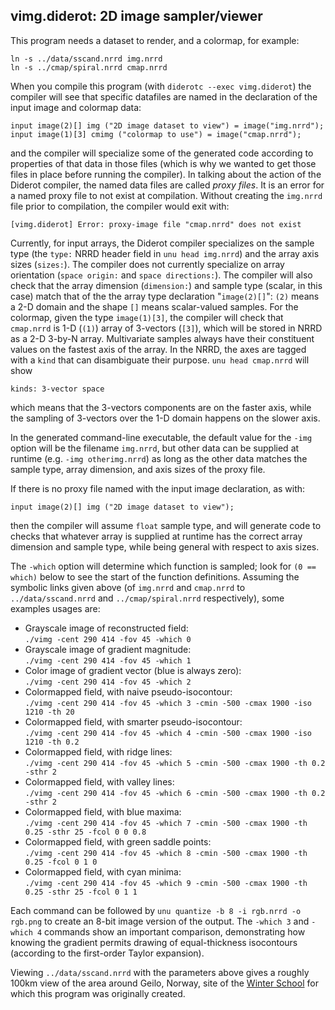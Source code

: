 ## vimg.diderot: 2D image sampler/viewer

This program needs a dataset to render, and a colormap, for example:

	ln -s ../data/sscand.nrrd img.nrrd
	ln -s ../cmap/spiral.nrrd cmap.nrrd

When you compile this program (with `diderotc --exec vimg.diderot`)
the compiler will see that specific datafiles are named in the declaration
of the input image and colormap data:

	input image(2)[] img ("2D image dataset to view") = image("img.nrrd");
	input image(1)[3] cmimg ("colormap to use") = image("cmap.nrrd");

and the compiler will specialize some of the generated code according
to properties of that data in those files (which is why we wanted to
get those files in place before running the compiler).  In talking
about the action of the Diderot compiler, the named data files are
called *proxy files*. It is an error for a named proxy file to not exist at
compilation. Without creating the `img.nrrd` file prior to
compilation, the compiler would exit with:

	[vimg.diderot] Error: proxy-image file "cmap.nrrd" does not exist

Currently, for input arrays, the Diderot compiler specializes on the sample
type (the `type:` NRRD header field in `unu head img.nrrd`) and the array
axis sizes (`sizes:`). The compiler does not currently
specialize on array orientation (`space origin:` and `space directions:`).
The compiler will also check that the array dimension
(`dimension:`) and sample type (scalar, in this case) match that of the
the array type declaration "`image(2)[]`": `(2)` means a 2-D domain and
the shape `[]` means scalar-valued samples.  For the colormap, given the type
`image(1)[3]`, the compiler will check that `cmap.nrrd` is 1-D (`(1)`)
array of 3-vectors (`[3]`), which will be stored in NRRD as a 2-D 3-by-N array.
Multivariate samples always have their constituent values on the fastest
axis of the array. In the NRRD, the axes are tagged with a `kind` that can
disambiguate their purpose. `unu head cmap.nrrd` will show

	kinds: 3-vector space

which means that the 3-vectors components are on the faster axis, while
the sampling of 3-vectors over the 1-D domain happens on the slower axis.

In the generated command-line executable, the default value for the `-img`
option will be the filename `img.nrrd`, but other data can be supplied at
runtime (e.g. `-img otherimg.nrrd`) as long as the other data matches the
sample type, array dimension, and axis sizes of the proxy file.

If there is no proxy file named with the input image declaration, as with:

	input image(2)[] img ("2D image dataset to view");

then the compiler will assume `float` sample type, and will generate code to
checks that whatever array is supplied at runtime has the correct array
dimension and sample type, while being general with respect to axis sizes.

The `-which` option will determine which function is sampled; look
for `(0 == which)` below to see the start of the function definitions.
Assuming the symbolic links given above (of `img.nrrd`
and `cmap.nrrd` to `../data/sscand.nrrd` and `../cmap/spiral.nrrd`
respectively), some examples usages are:
* Grayscale image of reconstructed field:  
   `./vimg -cent 290 414 -fov 45 -which 0`
* Grayscale image of gradient magnitude:  
   `./vimg -cent 290 414 -fov 45 -which 1`
* Color image of gradient vector (blue is always zero):  
   `./vimg -cent 290 414 -fov 45 -which 2`
* Colormapped field, with naive pseudo-isocontour:  
   `./vimg -cent 290 414 -fov 45 -which 3 -cmin -500 -cmax 1900 -iso 1210 -th 20`
* Colormapped field, with smarter pseudo-isocontour:  
   `./vimg -cent 290 414 -fov 45 -which 4 -cmin -500 -cmax 1900 -iso 1210 -th 0.2`
* Colormapped field, with ridge lines:  
   `./vimg -cent 290 414 -fov 45 -which 5 -cmin -500 -cmax 1900 -th 0.2 -sthr 2`
* Colormapped field, with valley lines:  
   `./vimg -cent 290 414 -fov 45 -which 6 -cmin -500 -cmax 1900 -th 0.2 -sthr 2`
* Colormapped field, with blue maxima:  
   `./vimg -cent 290 414 -fov 45 -which 7 -cmin -500 -cmax 1900 -th 0.25 -sthr 25 -fcol 0 0 0.8`
* Colormapped field, with green saddle points:  
   `./vimg -cent 290 414 -fov 45 -which 8 -cmin -500 -cmax 1900 -th 0.25 -fcol 0 1 0`
* Colormapped field, with cyan minima:  
   `./vimg -cent 290 414 -fov 45 -which 9 -cmin -500 -cmax 1900 -th 0.25 -sthr 25 -fcol 0 1 1`


Each command can be followed by `unu quantize -b 8 -i rgb.nrrd -o rgb.png` to create
an 8-bit image version of the output.  The `-which 3` and `-which 4` commands
show an important comparison, demonstrating how knowing the gradient permits
drawing of equal-thickness isocontours (according to the first-order Taylor
expansion).

Viewing `../data/sscand.nrrd` with the parameters above gives a roughly
100km view of the area around Geilo, Norway, site of the
[Winter School](http://www.sintef.no/projectweb/geilowinterschool/2016-scientific-visualization/)
for which this program was originally created.
